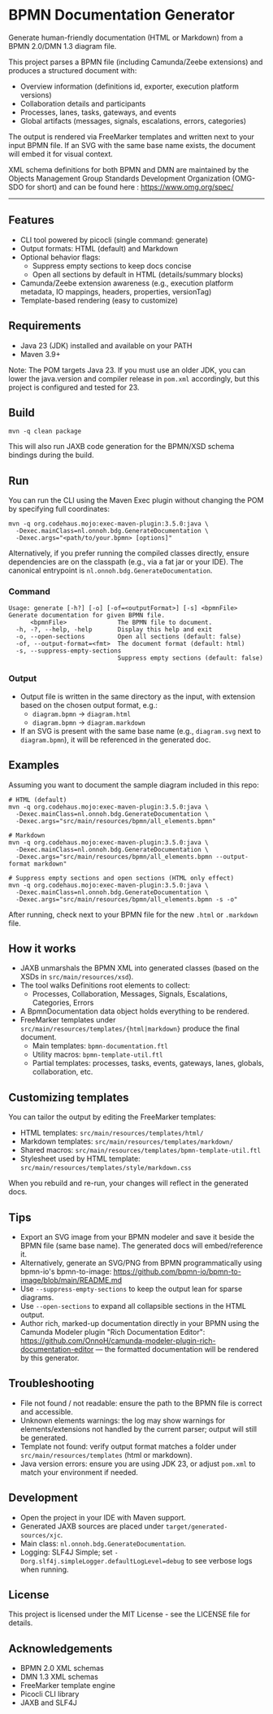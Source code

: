 # BPMN Documentation Generator

Generate human-friendly documentation (HTML or Markdown) from a BPMN 2.0/DMN 1.3 diagram file.

This project parses a BPMN file (including Camunda/Zeebe extensions) and produces a structured document with:
- Overview information (definitions id, exporter, execution platform versions)
- Collaboration details and participants
- Processes, lanes, tasks, gateways, and events
- Global artifacts (messages, signals, escalations, errors, categories)

The output is rendered via FreeMarker templates and written next to your input BPMN file. If an SVG with the same base name exists, the document will embed it for visual context.

XML schema definitions for both BPMN and DMN are maintained by the Objects Management Group Standards Development Organization (OMG-SDO for short) and can be found here : https://www.omg.org/spec/ 

---

## Features
- CLI tool powered by picocli (single command: generate)
- Output formats: HTML (default) and Markdown
- Optional behavior flags:
  - Suppress empty sections to keep docs concise
  - Open all sections by default in HTML (details/summary blocks)
- Camunda/Zeebe extension awareness (e.g., execution platform metadata, IO mappings, headers, properties, versionTag)
- Template-based rendering (easy to customize)

## Requirements
- Java 23 (JDK) installed and available on your PATH
- Maven 3.9+

Note: The POM targets Java 23. If you must use an older JDK, you can lower the java.version and compiler release in `pom.xml` accordingly, but this project is configured and tested for 23.

## Build
```
mvn -q clean package
```
This will also run JAXB code generation for the BPMN/XSD schema bindings during the build.

## Run
You can run the CLI using the Maven Exec plugin without changing the POM by specifying full coordinates:

```
mvn -q org.codehaus.mojo:exec-maven-plugin:3.5.0:java \
  -Dexec.mainClass=nl.onnoh.bdg.GenerateDocumentation \
  -Dexec.args="<path/to/your.bpmn> [options]"
```

Alternatively, if you prefer running the compiled classes directly, ensure dependencies are on the classpath (e.g., via a fat jar or your IDE). The canonical entrypoint is `nl.onnoh.bdg.GenerateDocumentation`.

### Command
```
Usage: generate [-h?] [-o] [-of=<outputFormat>] [-s] <bpmnFile>
Generate documentation for given BPMN file.
      <bpmnFile>              The BPMN file to document.
  -h, -?, --help, -help       Display this help and exit
  -o, --open-sections         Open all sections (default: false)
  -of, --output-format=<fmt>  The document format (default: html)
  -s, --suppress-empty-sections
                              Suppress empty sections (default: false)
```

### Output
- Output file is written in the same directory as the input, with extension based on the chosen output format, e.g.:
  - `diagram.bpmn` -> `diagram.html`
  - `diagram.bpmn` -> `diagram.markdown`
- If an SVG is present with the same base name (e.g., `diagram.svg` next to `diagram.bpmn`), it will be referenced in the generated doc.

## Examples
Assuming you want to document the sample diagram included in this repo:

```
# HTML (default)
mvn -q org.codehaus.mojo:exec-maven-plugin:3.5.0:java \
  -Dexec.mainClass=nl.onnoh.bdg.GenerateDocumentation \
  -Dexec.args="src/main/resources/bpmn/all_elements.bpmn"

# Markdown
mvn -q org.codehaus.mojo:exec-maven-plugin:3.5.0:java \
  -Dexec.mainClass=nl.onnoh.bdg.GenerateDocumentation \
  -Dexec.args="src/main/resources/bpmn/all_elements.bpmn --output-format markdown"

# Suppress empty sections and open sections (HTML only effect)
mvn -q org.codehaus.mojo:exec-maven-plugin:3.5.0:java \
  -Dexec.mainClass=nl.onnoh.bdg.GenerateDocumentation \
  -Dexec.args="src/main/resources/bpmn/all_elements.bpmn -s -o"
```

After running, check next to your BPMN file for the new `.html` or `.markdown` file.

## How it works
- JAXB unmarshals the BPMN XML into generated classes (based on the XSDs in `src/main/resources/xsd`).
- The tool walks Definitions root elements to collect:
  - Processes, Collaboration, Messages, Signals, Escalations, Categories, Errors
- A BpmnDocumentation data object holds everything to be rendered.
- FreeMarker templates under `src/main/resources/templates/{html|markdown}` produce the final document.
  - Main templates: `bpmn-documentation.ftl`
  - Utility macros: `bpmn-template-util.ftl`
  - Partial templates: processes, tasks, events, gateways, lanes, globals, collaboration, etc.

## Customizing templates
You can tailor the output by editing the FreeMarker templates:
- HTML templates: `src/main/resources/templates/html/`
- Markdown templates: `src/main/resources/templates/markdown/`
- Shared macros: `src/main/resources/templates/bpmn-template-util.ftl`
- Stylesheet used by HTML template: `src/main/resources/templates/style/markdown.css`

When you rebuild and re-run, your changes will reflect in the generated docs.

## Tips
- Export an SVG image from your BPMN modeler and save it beside the BPMN file (same base name). The generated docs will embed/reference it.
- Alternatively, generate an SVG/PNG from BPMN programmatically using bpmn-io's bpmn-to-image: https://github.com/bpmn-io/bpmn-to-image/blob/main/README.md
- Use `--suppress-empty-sections` to keep the output lean for sparse diagrams.
- Use `--open-sections` to expand all collapsible sections in the HTML output.
- Author rich, marked-up documentation directly in your BPMN using the Camunda Modeler plugin "Rich Documentation Editor": https://github.com/OnnoH/camunda-modeler-plugin-rich-documentation-editor — the formatted documentation will be rendered by this generator.

## Troubleshooting
- File not found / not readable: ensure the path to the BPMN file is correct and accessible.
- Unknown elements warnings: the log may show warnings for elements/extensions not handled by the current parser; output will still be generated.
- Template not found: verify output format matches a folder under `src/main/resources/templates` (html or markdown).
- Java version errors: ensure you are using JDK 23, or adjust `pom.xml` to match your environment if needed.

## Development
- Open the project in your IDE with Maven support.
- Generated JAXB sources are placed under `target/generated-sources/xjc`.
- Main class: `nl.onnoh.bdg.GenerateDocumentation`.
- Logging: SLF4J Simple; set `-Dorg.slf4j.simpleLogger.defaultLogLevel=debug` to see verbose logs when running.

## License
This project is licensed under the MIT License - see the LICENSE file for details.

## Acknowledgements
- BPMN 2.0 XML schemas
- DMN 1.3 XML schemas
- FreeMarker template engine
- Picocli CLI library
- JAXB and SLF4J

